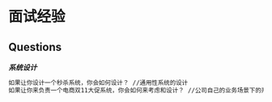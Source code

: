 # 面试经验

## Questions
***系统设计***
```md
如果让你设计一个秒杀系统，你会如何设计？ //通用性系统的设计
如果让你来负责一个电商双11大促系统，你会如何来考虑和设计？ //公司自己的业务场景下的系统设计
```